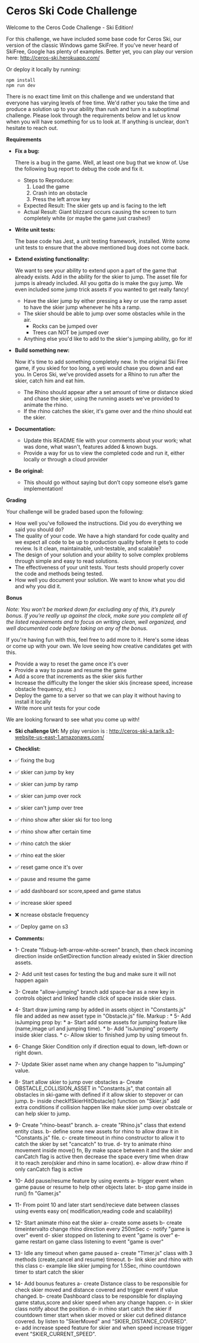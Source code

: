 # Ceros Ski Code Challenge

Welcome to the Ceros Code Challenge - Ski Edition!

For this challenge, we have included some base code for Ceros Ski, our version of the classic Windows game SkiFree. If
you've never heard of SkiFree, Google has plenty of examples. Better yet, you can play our version here: 
http://ceros-ski.herokuapp.com/  

Or deploy it locally by running:
```
npm install
npm run dev
```

There is no exact time limit on this challenge and we understand that everyone has varying levels of free time. We'd 
rather you take the time and produce a solution up to your ability than rush and turn in a suboptimal challenge. Please 
look through the requirements below and let us know when you will have something for us to look at. If anything is 
unclear, don't hesitate to reach out.

**Requirements**

* **Fix a bug:**

  There is a bug in the game. Well, at least one bug that we know of. Use the following bug report to debug the code
  and fix it.
  * Steps to Reproduce:
    1. Load the game
    1. Crash into an obstacle
    1. Press the left arrow key
  * Expected Result: The skier gets up and is facing to the left
  * Actual Result: Giant blizzard occurs causing the screen to turn completely white (or maybe the game just crashes!)
  
* **Write unit tests:**

  The base code has Jest, a unit testing framework, installed. Write some unit tests to ensure that the above mentioned
  bug does not come back.
  
* **Extend existing functionality:**

  We want to see your ability to extend upon a part of the game that already exists. Add in the ability for the skier to 
  jump. The asset file for jumps is already included. All you gotta do is make the guy jump. We even included some jump 
  trick assets if you wanted to get really fancy!
  * Have the skier jump by either pressing a key or use the ramp asset to have the skier jump whenever he hits a ramp.
  * The skier should be able to jump over some obstacles while in the air. 
    * Rocks can be jumped over
    * Trees can NOT be jumped over
  * Anything else you'd like to add to the skier's jumping ability, go for it!
   
* **Build something new:**

  Now it's time to add something completely new. In the original Ski Free game, if you skied for too long, 
  a yeti would chase you down and eat you. In Ceros Ski, we've provided assets for a Rhino to run after the skier, 
  catch him and eat him.
  * The Rhino should appear after a set amount of time or distance skied and chase the skier, using the running assets
    we've provided to animate the rhino.
  * If the rhino catches the skier, it's game over and the rhino should eat the skier. 

* **Documentation:**

  * Update this README file with your comments about your work; what was done, what wasn't, features added & known bugs.
  * Provide a way for us to view the completed code and run it, either locally or through a cloud provider
  
* **Be original:**  
  * This should go without saying but don’t copy someone else’s game implementation!

**Grading** 

Your challenge will be graded based upon the following:

* How well you've followed the instructions. Did you do everything we said you should do?
* The quality of your code. We have a high standard for code quality and we expect all code to be up to production 
  quality before it gets to code review. Is it clean, maintainable, unit-testable, and scalable?
* The design of your solution and your ability to solve complex problems through simple and easy to read solutions.
* The effectiveness of your unit tests. Your tests should properly cover the code and methods being tested.
* How well you document your solution. We want to know what you did and why you did it.

**Bonus**

*Note: You won’t be marked down for excluding any of this, it’s purely bonus.  If you’re really up against the clock, 
make sure you complete all of the listed requirements and to focus on writing clean, well organized, and well documented 
code before taking on any of the bonus.*

If you're having fun with this, feel free to add more to it. Here's some ideas or come up with your own. We love seeing 
how creative candidates get with this.
 
* Provide a way to reset the game once it's over
* Provide a way to pause and resume the game
* Add a score that increments as the skier skis further
* Increase the difficulty the longer the skier skis (increase speed, increase obstacle frequency, etc.)
* Deploy the game to a server so that we can play it without having to install it locally
* Write more unit tests for your code

We are looking forward to see what you come up with!


* **Ski challenge Url:**
My play version  is : http://ceros-ski-a.tarik.s3-website-us-east-1.amazonaws.com/

* **Checklist:**
* :white_check_mark: fixing the bug
* :white_check_mark: skier can jump by key
* :white_check_mark: skier can jump by ramp
* :white_check_mark: skier can jump over rock
* :white_check_mark: skier can't jump over tree
* :white_check_mark: rhino show after skier ski for too long
* :white_check_mark: rhino show after certain time 
* :white_check_mark: rhino catch the skier
* :white_check_mark: rhino eat the skier
* :white_check_mark: reset game once it's over
* :white_check_mark: pause and resume the game
* :white_check_mark: add dashboard sor score,speed and game status
* :white_check_mark: increase skier speed
* :x: ncrease obstacle frequency
* :white_check_mark: Deploy game on s3 










* **Comments:**
* 1- Create "fixbug-left-arrow-white-screen" branch, then check incoming direction inside onSetDirection function already existed in Skier direction assets.
* 2- Add unit test cases for testing the bug and make sure it will not happen again
* 3- Create "allow-jumping" branch add space-bar  as a new key in controls object and linked handle click of space inside skier class.
* 4- Start draw juming ramp by added in assets object in "Constants.js" file and added as new asset type in "Obstacle.js" file.
Markup : * 5- Add isJumping prop by: 
      * a- Start add some assets for jumping feature like (name,image url and jumping time).
      * b- Add "isJumping" property inside skier class.
      * c- Allow skier to finished jump by using timeout fn.  
* 6- Change Skier Condition only if direction equal to down, left-down or right down.
* 7- Update Skier asset name when any change happen to "isJumping" value.
* 8- Start allow skier to jump over obstacles
      a- Create OBSTACLE_COLLISION_ASSET in "Constants.js", that contain all obstacles in ski-game with defined if it allow skier to stepover or can jump.
      b- inside checkIfSkierHitObstacle() function on "Skier.js" add extra conditions if collision happen like  make skier jump over obstcale  or can help skier to jump.
* 9- Create "rhino-beast" branch.
      a- create "Rhino.js" class that extend entity class.
      b- define some new assets for rhino to allow draw it in "Constants.js" file.
      c- create timeout in rhino constructor to allow it to catch the skier by set "cancatch" to true.
      d- try to animate rhino movement inside move() fn, By make space between it and the skier and  canCatch flag is active
          then decrease the space every time  when draw it to reach zero(skier and rhino in same location).
      e- allow draw rhino if only canCatch flag is active
* 10- Add pause/resume feature by using events
        a- trigger event when game pause or resume to help other objects later.
        b- stop game inside in run() fn "Gamer.js"
* 11- From point 10 and later start send/recieve date between classes using events easy on( modification,reading code and scalability)
* 12- Start animate rhino eat the skier
        a- create some assets
        b- create timeintervalto change rhino direction every 250mSec
        c- notify "game is over" event
        d- skier stopped  on listening to event "game is over" 
        e- game restart on  game class listening to event "game is over"
* 13- Idle any timeout when game paused
        a- create "Timer.js" class with 3 methods (create,cancel and resume) timeout.
        b- link skier and rhino with this class 
        c- example like skier jumping for 1.5Sec, rhino countdown timer to start catch the skier
* 14- Add bounus features
        a- create Distance class to be responsible for check skier moved and distance covered and trigger event if value changed.
        b- create Dashboard class to be responsible for displaying game status,score and skier speed when any change happen.
        c- in skier class notify about the position.
        d- in rhino start catch the skier if countdown timer start when skier moved or skier cut defined distance covered.
            by listen to "SkierMoved" and "SKIER_DISTANCE_COVERED".
        e- add increase speed feature for skier and when speed increase trigger event "SKIER_CURRENT_SPEED".


  

